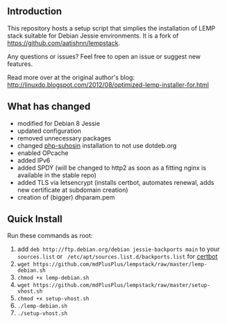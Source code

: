## Introduction
This repository hosts a setup script that simplies the installation of LEMP stack suitable for Debian Jessie environments. It is a fork of https://github.com/aatishnn/lempstack.

Any questions or issues? Feel free to open an issue or suggest new features.

Read more over at the original author's blog:
http://linuxdo.blogspot.com/2012/08/optimized-lemp-installer-for.html

## What has changed
* modified for Debian 8 Jessie
* updated configuration
* removed unnecessary packages
* changed [php-suhosin](https://suhosin.org) installation to not use dotdeb.org
* enabled OPcache
* added IPv6
* added SPDY (will be changed to http2 as soon as a fitting nginx is available in the stable repo)
* added TLS via letsencrypt (installs certbot, automates renewal, adds new certificate at subdomain creation)
* creation of (bigger) dhparam.pem

## Quick Install
Run these commands as root:

1. add `deb http://ftp.debian.org/debian jessie-backports main` to your `sources.list` or ` /etc/apt/sources.list.d/backports.list` for [certbot](https://certbot.eff.org/#debianjessie-nginx)
2. `wget https://github.com/mdPlusPlus/lempstack/raw/master/lemp-debian.sh`
3. `chmod +x lemp-debian.sh`
4. `wget https://github.com/mdPlusPlus/lempstack/raw/master/setup-vhost.sh`
5. `chmod +x setup-vhost.sh`
6. `./lemp-debian.sh`
7. `./setup-vhost.sh`
